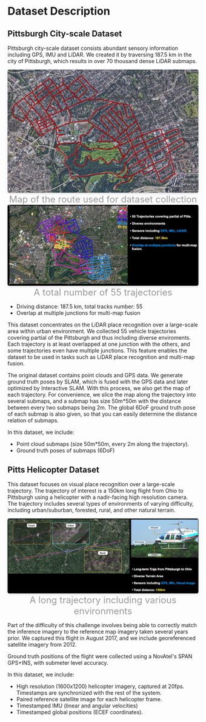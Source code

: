 # Dataset Description

## Pittsburgh City-scale Dataset

Pittsburgh city-scale dataset consists abundant sensory information including GPS, IMU and LiDAR. We created it by traversing 187.5 km in the city of Pittsburgh, which results in over 70 thousand dense LiDAR submaps.

<div align=center>
    <img style="border-radius: 0.3125em;
    box-shadow: 0 2px 4px 0 rgba(34,36,38,.12),0 2px 10px 0 rgba(34,36,38,.08);"
    width = 600;
    src="data_pics/pitts_google_earth.png">
    <br>
    <font color=#999 size=5>Map of the route used for dataset collection</font>
    <br>
    <img style="border-radius: 0.3125em;
    box-shadow: 0 2px 4px 0 rgba(34,36,38,.12),0 2px 10px 0 rgba(34,36,38,.08);"
    width = 600;
    src="data_pics/Pittsburgh_City-scale_Dataset.png">
    <br>
    <font color=#999 size=5>A total number of 55 trajectories</font>
</div>

* Driving distance: 187.5 km, total tracks number: 55
* Overlap at multiple junctions for multi-map fusion

This dataset concentrates on the LiDAR place recognition over a large-scale area within urban environment. We collected 55 vehicle trajectories covering partial of the Pittsburgh and thus including diverse enviroments. Each trajectory is at least overlapped at one junction with the others, and some trajectories even have multiple junctions. This feature enables the dataset to be used in tasks such as LiDAR place recognition and multi-map fusion.

The original dataset contains point clouds and GPS data. We generate ground truth poses by SLAM, which is fused with the GPS data and later optimized by Interactive SLAM. With this process, we also get the map of each trajectory. For convenience, we slice the map along the trajectory into several submaps, and a submap has size 50m*50m with the distance between every two submaps being 2m. The global 6DoF ground truth pose of each submap is also given, so that you can easily determine the distance relation of submaps.

In this dataset, we include:
- Point cloud submaps (size 50m*50m, every 2m along the trajectory).
- Ground truth poses of submaps (6DoF)


## Pitts Helicopter Dataset

This dataset focuses on visual place recognition over a large-scale trajectory. The trajectory of interest is a 150km long flight from Ohio to Pittsburgh using a helicopter with a nadir-facing high resolution camera. The trajectory includes several types of environments of varying difficulty, including urban/suburban, forested, rural, and other natural terrain.

<div align=center>
    <img style="border-radius: 0.3125em;
    box-shadow: 0 2px 4px 0 rgba(34,36,38,.12),0 2px 10px 0 rgba(34,36,38,.08);"
    width = 600;
    src="data_pics/Pitts_Helicopter_Dataset.png">
    <br>
    <font color=#999 size=5>A long trajectory including various environments</font>
</div>

Part of the difficulty of this challenge involves being able to correctly match the inference imagery to the reference map imagery taken several years prior. We captured this flight in August 2017, and we include georeferenced satellite imagery from 2012.

Ground truth positions of the flight were collected using a NovAtel's SPAN GPS+INS, with submeter level accuracy.

In this dataset, we include:
- High resolution (1600x1200) helicopter imagery, captured at 20fps. Timestamps are synchronized with the rest of the system.
- Paired reference satellite image for each helicopter frame.
- Timestamped IMU (linear and angular velocities)
- Timestamped global positions (ECEF coordinates).